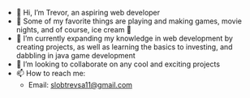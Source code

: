 - 👋 Hi, I’m Trevor, an aspiring web developer
- 👀 Some of my favorite things are playing and making games, movie nights, and of course, ice cream 🍦
- 🌱 I’m currently expanding my knowledge in web development by creating projects, as well as learning the basics to investing, and dabbling in java game development 
- 💞️ I’m looking to collaborate on any cool and exciting projects
- 📫 How to reach me:
     - Email: slobtrevsa11@gmail.com
